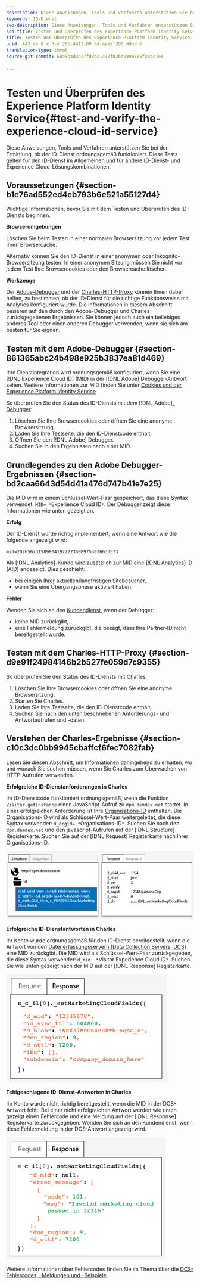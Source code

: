 ```yaml
---
description: Diese Anweisungen, Tools und Verfahren unterstützen Sie bei der Ermittlung, ob der ID-Dienst ordnungsgemäß funktioniert. Diese Tests gelten für den ID-Dienst im Allgemeinen und für andere ID-Dienst- und Experience Cloud-Lösungskombinationen.
keywords: ID-Dienst
seo-description: Diese Anweisungen, Tools und Verfahren unterstützen Sie bei der Ermittlung, ob der ID-Dienst ordnungsgemäß funktioniert. Diese Tests gelten für den ID-Dienst im Allgemeinen und für andere ID-Dienst- und Experience Cloud-Lösungskombinationen.
seo-title: Testen und Überprüfen des Experience Platform Identity Service
title: Testen und Überprüfen des Experience Platform Identity Service
uuid: 442 de 9 c 3-c 265-4412-89 bd-aeaa 286 ddad 6
translation-type: tm+mt
source-git-commit: 50a5b4d3a27fd8b21437f02bd9390565f23ac7e6

---
```



# Testen und Überprüfen des Experience Platform Identity Service{#test-and-verify-the-experience-cloud-id-service}

Diese Anweisungen, Tools und Verfahren unterstützen Sie bei der Ermittlung, ob der ID-Dienst ordnungsgemäß funktioniert. Diese Tests gelten für den ID-Dienst im Allgemeinen und für andere ID-Dienst- und Experience Cloud-Lösungskombinationen.

## Voraussetzungen {#section-b1e76ad552ed4eb793b6e521a55127d4}

Wichtige Informationen, bevor Sie mit dem Testen und Überprüfen des ID-Diensts beginnen.

**Browserumgebungen**

Löschen Sie beim Testen in einer normalen Browsersitzung vor jedem Test Ihren Browsercache.

Alternativ können Sie den ID-Dienst in einer anonymen oder Inkognito-Browsersitzung testen. In einer anonymen Sitzung müssen Sie nicht vor jedem Test Ihre Browsercookies oder den Browsercache löschen.

**Werkzeuge**

Der [Adobe-Debugger](https://marketing.adobe.com/resources/help/en_US/sc/implement/debugger.html) und der [Charles-HTTP-Proxy](https://www.charlesproxy.com/) können Ihnen dabei helfen, zu bestimmen, ob der ID-Dienst für die richtige Funktionsweise mit Analytics konfiguriert wurde. Die Informationen in diesem Abschnitt basieren auf den durch den Adobe-Debugger und Charles zurückgegebenen Ergebnissen. Sie können jedoch auch ein beliebiges anderes Tool oder einen anderen Debugger verwenden, wenn sie sich am besten für Sie eignen.

## Testen mit dem Adobe-Debugger {#section-861365abc24b498e925b3837ea81d469}

Ihre Dienstintegration wird ordnungsgemäß konfiguriert, wenn Sie eine [!DNL Experience Cloud ID] (MID) in der [!DNL Adobe] Debugger-Antwort sehen. Weitere Informationen zur MID finden Sie unter [Cookies und der Experience Platform Identity Service](../introduction/cookies.md) .

So überprüfen Sie den Status des ID-Diensts mit dem [!DNL Adobe][-Debugger](https://marketing.adobe.com/resources/help/en_US/sc/implement/debugger.html):

1. Löschen Sie Ihre Browsercookies oder öffnen Sie eine anonyme Browsersitzung.
1. Laden Sie Ihre Testseite, die den ID-Dienstcode enthält.
1. Öffnen Sie den [!DNL Adobe] Debugger.
1. Suchen Sie in den Ergebnissen nach einer MID.

## Grundlegendes zu den Adobe Debugger-Ergebnissen {#section-bd2caa6643d54d41a476d747b41e7e25}

Die MID wird in einem Schlüssel-Wert-Paar gespeichert, das diese Syntax verwendet: `MID= *`Experience Cloud ID`*`. Der Debugger zeigt diese Informationen wie unten gezeigt an.

**Erfolg**

Der ID-Dienst wurde richtig implementiert, wenn eine Antwort wie die folgende angezeigt wird:

```
mid=20265673158980419722735089753036633573
```

Als [!DNL Analytics]-Kunde wird zusätzlich zur MID eine [!DNL Analytics] ID (AID) angezeigt. Dies geschieht:

* bei einigen Ihrer aktuellen/langfristigen Sitebesucher,
* wenn Sie eine Übergangsphase aktiviert haben.

**Fehler**

Wenden Sie sich an den [Kundendienst](https://helpx.adobe.com/marketing-cloud/contact-support.html), wenn der Debugger:

* keine MID zurückgibt,
* eine Fehlermeldung zurückgibt, die besagt, dass Ihre Partner-ID nicht bereitgestellt wurde.

## Testen mit dem Charles-HTTP-Proxy {#section-d9e91f24984146b2b527fe059d7c9355}

So überprüfen Sie den Status des ID-Diensts mit Charles:

1. Löschen Sie Ihre Browsercookies oder öffnen Sie eine anonyme Browsersitzung.
1. Starten Sie Charles.
1. Laden Sie Ihre Testseite, die den ID-Dienstcode enthält.
1. Suchen Sie nach den unten beschriebenen Anforderungs- und Antwortaufrufen und -daten.

## Verstehen der Charles-Ergebnisse {#section-c10c3dc0bb9945cbaffcf6fec7082fab}

Lesen Sie diesen Abschnitt, um Informationen dahingehend zu erhalten, wo und wonach Sie suchen müssen, wenn Sie Charles zum Überwachen von HTTP-Aufrufen verwenden.

**Erfolgreiche ID-Dienstanforderungen in Charles**

Ihr ID-Dienstcode funktioniert ordnungsgemäß, wenn die Funktion `Visitor.getInstance` einen JavaScript-Aufruf zu `dpm.demdex.net` startet. In einer erfolgreichen Anforderung ist Ihre [Organisations-ID](../reference/requirements.md#section-a02f537129a64ffbb690d5738d360c26) enthalten. Die Organisations-ID wird als Schlüssel-Wert-Paar weitergeleitet, die diese Syntax verwendet: `d_orgid= *`Organisations-ID`*`. Suchen Sie nach den `dpm.demdex.net` und den javascript-Aufrufen auf der [!DNL Structure] Registerkarte. Suchen Sie auf der [!DNL Request] Registerkarte nach Ihrer Organisations-ID.

![](assets/charles_request.png)

**Erfolgreiche ID-Dienstantworten in Charles**

Ihr Konto wurde ordnungsgemäß für den ID-Dienst bereitgestellt, wenn die Antwort von den [Datenerfassungsservern (Data Collection Servers, DCS)](https://marketing.adobe.com/resources/help/en_US/aam/c_compcollect.html) eine MID zurückgibt. Die MID wird als Schlüssel-Wert-Paar zurückgegeben, die diese Syntax verwendet: `d_mid: *`Visitor Experience Cloud ID`*`. Suchen Sie wie unten gezeigt nach der MID auf der [!DNL Response] Registerkarte.

![](assets/charles_response_success.png)

**Fehlgeschlagene ID-Dienst-Antworten in Charles**

Ihr Konto wurde nicht richtig bereitgestellt, wenn die MID in der DCS-Antwort fehlt. Bei einer nicht erfolgreichen Antwort werden wie unten gezeigt einen Fehlercode und eine Meldung auf der [!DNL Response] Registerkarte zurückgegeben. Wenden Sie sich an den Kundendienst, wenn diese Fehlermeldung in der DCS-Antwort angezeigt wird.

![](assets/charles_response_unsuccessful.png)

Weitere Informationen über Fehlercodes finden Sie im Thema über die [DCS-Fehlercodes, -Meldungen und -Beispiele](https://marketing.adobe.com/resources/help/en_US/aam/dcs_error_codes.html).
